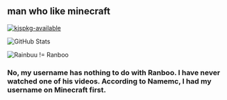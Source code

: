 ## man who like minecraft

[![kjspkg-available](https://github-production-user-asset-6210df.s3.amazonaws.com/79367505/250114674-fb848719-d52e-471b-a6cf-2c0ea6729f1c.svg)](https://github.com/Modern-Modpacks/kjspkg)

![GitHub Stats](https://github-readme-stats.vercel.app/api?username=realrainbuu&theme=shades-of-purple&show_icons=true)

![Rainbuu != Ranboo](https://github.com/RealRainbuu/RealRainbuu/assets/77862418/1d40ed4b-ac61-4377-8daa-7a06520fa825)

### No, my username has nothing to do with Ranboo. I have never watched one of his videos. According to Namemc, I had my username on Minecraft first.
